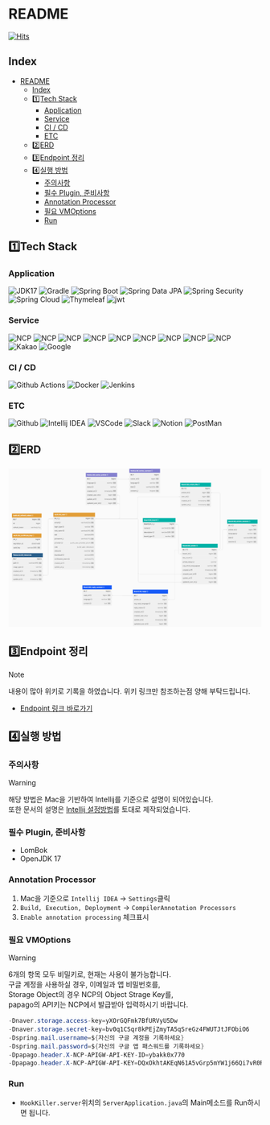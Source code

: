 # README

[![Hits](https://hits.seeyoufarm.com/api/count/incr/badge.svg?url=https%3A%2F%2Fgithub.com%2Fhook-killer%2Fback-end&count_bg=%2379C83D&title_bg=%23E90D0D&icon=&icon_color=%23E7E7E7&title=%EB%B0%B1%EC%97%94%EB%93%9C+%EC%9D%91%EC%95%A0&edge_flat=false)](https://hits.seeyoufarm.com)

## Index

- [README](#readme)
  - [Index](#index)
  - [1️⃣Tech Stack](#1️⃣tech-stack)
    - [Application](#application)
    - [Service](#service)
    - [CI / CD](#ci--cd)
    - [ETC](#etc)
  - [2️⃣ERD](#2️⃣erd)
  - [3️⃣Endpoint 정리](#3️⃣endpoint-정리)
  - [4️⃣실행 방법](#4️⃣실행-방법)
    - [주의사항](#주의사항)
    - [필수 Plugin, 준비사항](#필수-plugin-준비사항)
    - [Annotation Processor](#annotation-processor)
    - [필요 VMOptions](#필요-vmoptions)
    - [Run](#run)

## 1️⃣Tech Stack

### Application

![JDK17](https://img.shields.io/badge/Java-v.17-CC0000?style=flat&logo=OpenJDK&logoColor=white)
![Gradle](https://img.shields.io/badge/Gradle-v.8-02303A?style=flat&logo=Gradle&logoColor=white)
![Spring Boot](https://img.shields.io/badge/Spring-Boot_v.3-6DB33F?style=flat&logo=Spring-Boot&logoColor=white)
![Spring Data JPA](https://img.shields.io/badge/Spring-Data_JPA-6DB33F?style=flat&logo=Spring&logoColor=white)
![Spring Security](https://img.shields.io/badge/Spring-Security-6DB33F?style=flat&logo=Spring-Security&logoColor=white)
![Spring Cloud](https://img.shields.io/badge/Spring-Cloud-E50914?style=flat&logo=Netflix&logoColor=white)
![Thymeleaf](https://img.shields.io/badge/Thymeleaf-v.3-005F0F?style=flat&logo=Thymeleaf&logoColor=white)
![jwt](https://img.shields.io/badge/JWT-000000?style=flat&logo=jsonwebtokens&logoColor=white)

### Service

![NCP](https://img.shields.io/badge/NCP-Load_Balancer-03C75A?style=flat&logo=Naver&logoColor=white)
![NCP](https://img.shields.io/badge/NCP-Container_Registry-03C75A?style=flat&logo=Naver&logoColor=white)
![NCP](https://img.shields.io/badge/NCP-Global_DNS-03C75A?style=flat&logo=Naver&logoColor=white)
![NCP](https://img.shields.io/badge/NCP-Object_Storage-03C75A?style=flat&logo=Naver&logoColor=white)
![NCP](https://img.shields.io/badge/NCP-Server-03C75A?style=flat&logo=Naver&logoColor=white)
![NCP](https://img.shields.io/badge/NCP-NAT_Gateway-03C75A?style=flat&logo=Naver&logoColor=white)
![NCP](https://img.shields.io/badge/NCP-Papago_API-03C75A?style=flat&logo=Naver&logoColor=white)
![NCP](https://img.shields.io/badge/NCP-Effective_Log_Search_&_Analytics-03C75A?style=flat&logo=Naver&logoColor=white)
![NCP](https://img.shields.io/badge/Naver-Docker_Pinpoint_v2.5.2-03C75A?style=flat&logo=Naver&logoColor=white)
![Kakao](https://img.shields.io/badge/Kakao-OAuth-FFCD00?style=flat&logo=KakaoTalk&logoColor=white)
![Google](https://img.shields.io/badge/Google-OAuth-4285F4?style=flat&logo=Google&logoColor=white)

### CI / CD

![Github Actions](https://img.shields.io/badge/Github_Actions-2088FF?style=flat&logo=Github-Actions&logoColor=white)
![Docker](https://img.shields.io/badge/Docker-2496ED?style=flat&logo=Docker&logoColor=white)
![Jenkins](https://img.shields.io/badge/Jenkins-D24939?style=flat&logo=Jenkins&logoColor=white)

### ETC

![Github](https://img.shields.io/badge/GitHub-181717?style=flat&logo=GitHub&logoColor=white)
![Intellij IDEA](https://img.shields.io/badge/IntelliJ-000000?style=flat&logo=IntelliJ-IDEA&logoColor=white)
![VSCode](https://img.shields.io/badge/VSCode-007ACC?style=flat&logo=Visual-Studio-Code&logoColor=white)
![Slack](https://img.shields.io/badge/Slack-4A154B?style=flat&logo=Slack&logoColor=white)
![Notion](https://img.shields.io/badge/Notion-000000?style=flat&logo=Notion&logoColor=white)
![PostMan](https://img.shields.io/badge/Postman-FF6C37?style=flat&logo=Postman&logoColor=white)

## 2️⃣ERD

[![ERD](https://github.com/hook-killer/document/blob/main/ERD/ERD_v231027.png?raw=true)](https://dbdocs.io/donsonioc2010/Hook_killer)

## 3️⃣Endpoint 정리

> [!NOTE]  
> 내용이 많아 위키로 기록을 하였습니다.
> 위키 링크만 참조하는점 양해 부탁드립니다.

- [Endpoint 링크 바로가기](https://github.com/hook-killer/back-end/wiki/EndPoint-%EB%A6%AC%EC%8A%A4%ED%8A%B8)

## 4️⃣실행 방법

### 주의사항

> [!WARNING]
> 해당 방법은 Mac을 기반하여 Intellij를 기준으로 설명이 되어있습니다.  
> 또한 문서의 설명은 [Intellij 설정방법](<https://github.com/hook-killer/document/blob/main/Tool/BE-%EC%84%A4%EC%A0%95%EB%B0%A9%EB%B2%95(Intellij).md>)를 토대로 제작되었습니다.

### 필수 Plugin, 준비사항

- LomBok
- OpenJDK 17

### Annotation Processor

1. Mac을 기준으로 `Intellij IDEA` → `Settings`클릭
2. `Build, Execution, Deployment` → `CompilerAnnotation Processors`
3. `Enable annotation processing` 체크표시

### 필요 VMOptions

> [!WARNING]  
> 6개의 항목 모두 비밀키로, 현재는 사용이 불가능합니다.  
> 구글 계정을 사용하실 경우, 이메일과 앱 비밀번호를,  
> Storage Object의 경우 NCP의 Object Strage Key를,  
> papago의 API키는 NCP에서 발급받아 입력하시기 바랍니다.

```java
-Dnaver.storage.access-key=yXOrGQFmk7BfURVyU5Dw
-Dnaver.storage.secret-key=bv0q1CSqr8kPEjZmyTA5qSreGz4FWUTJtJFObiO6
-Dspring.mail.username=${자신의 구글 계정을 기록하세요}
-Dspring.mail.password=${자신의 구글 앱 패스워드를 기록하세요}
-Dpapago.header.X-NCP-APIGW-API-KEY-ID=ybakk0x770
-Dpapago.header.X-NCP-APIGW-API-KEY=DQxOkhtAKEqN61A5vGrp5mYW1j66Qi7vR0R7fJh5
```

### Run

- `HookKiller.server`위치의 `ServerApplication.java`의 Main메소드를 Run하시면 됩니다.
